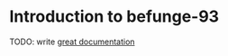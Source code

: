 # Introduction to befunge-93

TODO: write [great documentation](http://jacobian.org/writing/what-to-write/)
